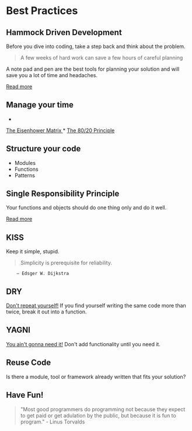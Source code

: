 # Best Practices

## Hammock Driven Development
Before you dive into coding, take a step back and think about the problem.


> A few weeks of hard work can save a few hours of careful planning

A note pad and pen are the best tools for planning your solution and will save you a lot of time and headaches.

[Read more
](https://data-sorcery.org/2010/12/29/hammock-driven-dev/)

## Manage your time

* 
[The Eisenhower Matrix
](http://www.eisenhower.me/eisenhower-matrix/)
* 
[The 80/20 Principle
](https://en.wikipedia.org/wiki/Pareto_principle)

## Structure your code
* Modules
* Functions
* Patterns

## Single Responsibility Principle
Your functions and objects should do one thing only and do it well.

[Read more
](https://en.wikipedia.org/wiki/Single_responsibility_principle)

## KISS
Keep it simple, stupid.


> Simplicity is prerequisite for reliability.

        — Edsger W. Dijkstra



## DRY
[Don't repeat yourself!](https://en.wikipedia.org/wiki/Don't_repeat_yourself)  If you find yourself writing the same code more than twice, break it out into a function.

## YAGNI
[You ain't gonna need it!](https://en.wikipedia.org/wiki/You_aren't_gonna_need_it)  Don't add functionality until you need it.

## Reuse Code
Is there a module, tool or framework already written that fits your solution?

## Have Fun!

> "Most good programmers do programming not because they expect to get paid or get adulation by the public, but because it is fun to program." 
        - Linus Torvalds


